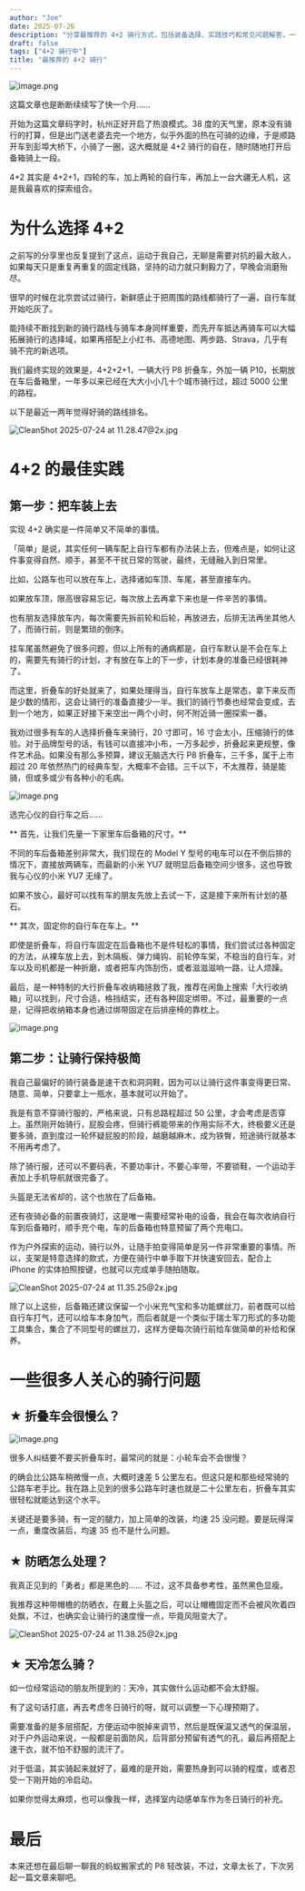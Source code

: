 ```yaml
---
author: "Joe"
date: 2025-07-26
description: "分享最推荐的 4+2 骑行方式，包括装备选择、实践技巧和常见问题解答，一年多骑行超过 5000 公里的经验总结"
draft: false
tags: ["4+2 骑行中"]
title: "最推荐的 4+2 骑行"
---
```



![image.png](/images/posts/best-4plus2-cycling-recommendations/image.webp)

这篇文章也是断断续续写了快一个月……

开始为这篇文章码字时，杭州正好开启了热浪模式。38 度的天气里，原本没有骑行的打算，但是出门送老婆去完一个地方，似乎外面的热在可骑的边缘，于是顺路开车到彭埠大桥下，小骑了一圈，这大概就是 4+2 骑行的自在，随时随地打开后备箱骑上一段。

4+2 其实是 4+2+1，四轮的车，加上两轮的自行车，再加上一台大疆无人机，这是我最喜欢的探索组合。

# 为什么选择 4+2

之前写的分享里也反复提到了这点，运动于我自己，无聊是需要对抗的最大敌人，如果每天只是重复再重复的固定线路，坚持的动力就只剩毅力了，早晚会消磨殆尽。

很早的时候在北京尝试过骑行，新鲜感止于把周围的路线都骑行了一遍，自行车就开始吃灰了。

能持续不断找到新的骑行路线与骑车本身同样重要，而先开车抵达再骑车可以大幅拓展骑行的选择域，如果再搭配上小红书、高德地图、两步路、Strava，几乎有骑不完的新选项。

我们最终实现的效果是，4+2+2+1，一辆大行 P8 折叠车，外加一辆 P10，长期放在车后备箱里，一年多以来已经在大大小小几十个城市骑行过，超过 5000 公里的路程。

以下是最近一两年觉得好骑的路线排名。

![CleanShot 2025-07-24 at 11.28.47@2x.jpg](/images/posts/best-4plus2-cycling-recommendations/CleanShot_2025-07-24_at_11.28.472x.webp)

# 4+2 的最佳实践

## 第一步：把车装上去

实现 4+2 确实是一件简单又不简单的事情。

「简单」是说，其实任何一辆车配上自行车都有办法装上去，但难点是，如何让这件事变得自然、顺手，甚至不干扰日常的驾驶，最终，无缝融入到日常里。

比如，公路车也可以放在车上，选择诸如车顶、车尾，甚至直接车内。

如果放车顶，限高很容易忘记，每次放上去再拿下来也是一件辛苦的事情。

也有朋友选择放车内，每次需要先拆前轮和后轮，再放进去，后排无法再坐其他人了，而骑行前，则是繁琐的倒序。

挂车尾虽然避免了很多问题，但以上所有的通病都是，自行车默认是不会在车上的，需要先有骑行的计划，才有放在车上的下一步，计划本身的准备已经很耗神了。

而这里，折叠车的好处就来了，如果处理得当，自行车放车上是常态，拿下来反而是少数的情形，这会让骑行的准备直接少一半。我们的骑行节奏也经常会变成，去到一个地方，如果正好接下来空出一两个小时，何不附近骑一圈探索一番。

我劝过很多有车的人选择折叠车来骑行，20 寸即可，16 寸会太小，压缩骑行的体验。对于品牌型号的话，有钱可以直接冲小布，一万多起步，折叠起来更规整，像件艺术品。如果没有那么多预算，建议无脑选大行 P8 折叠车，三千多，属于上市超过 20 年依然热门的经典车型，大概率不会错。三千以下，不太推荐，骑是能骑，但或多或少有各种小的毛病。

![image.png](/images/posts/best-4plus2-cycling-recommendations/image%201.webp)

选完心仪的自行车之后……

** 首先，让我们先量一下家里车后备箱的尺寸。**

不同的车后备箱差别非常大，我们现在的 Model Y 型号的电车可以在不倒后排的情况下，直接放两辆车，而最新的小米 YU7 就明显后备箱空间少很多，这也导致我与心仪的小米 YU7 无缘了。

如果不放心，最好可以找有车的朋友先放上去试一下，这是接下来所有计划的基石。

** 其次，固定你的自行车在车上。**

即使是折叠车，将自行车固定在后备箱也不是件轻松的事情，我们尝试过各种固定的方法，从裸车放上去，到木隔板、弹力绳钩、前轮停车架，不稳当的自行车，对车以及司机都是一种折磨，或者把车内饰刮伤，或者滋滋滋响一路，让人烦躁。

最后，是一种特制的大行折叠车收纳箱拯救了我，推荐在闲鱼上搜索「大行收纳箱」可以找到，尺寸合适，格挡结实，还有各种固定绑带。不过，最重要的一点是，记得把收纳箱本身也通过绑带固定在后排座椅的靠枕上。

![image.png](/images/posts/best-4plus2-cycling-recommendations/image%202.webp)

## 第二步：让骑行保持极简

我自己最偏好的骑行装备是速干衣和洞洞鞋，因为可以让骑行这件事变得更日常、随意、简单，只要拿上一瓶水，基本就可以开始了。

我是有意不穿骑行服的，严格来说，只有总路程超过 50 公里，才会考虑是否穿上。虽然刚开始骑行，屁股会疼，但骑行裤能带来的作用实际不大，终极要义还是要多骑，直到度过一轮怀疑屁股的阶段，越磨越麻木，成为铁臀，短途骑行就基本不用再考虑了。

除了骑行服，还可以不要码表，不要功率计，不要心率带，不要锁鞋，一个运动手表加上手机导航就很完备了。

头盔是无法省却的，这个也放在了后备箱。

还有夜骑必备的前置夜骑灯，这是唯一需要经常补电的设备，我会在每次收纳自行车到后备箱时，顺手充个电，车的后备箱也特意预留了两个充电口。

作为户外探索的运动，骑行以外，让随手拍变得简单是另一件非常重要的事情。所以，支架是特意选择的款式，方便在骑行中单手取下并快速安回去，配合上 iPhone 的实体拍照按键，也就可以完成单手随拍随取。

![CleanShot 2025-07-24 at 11.35.25@2x.jpg](/images/posts/best-4plus2-cycling-recommendations/CleanShot_2025-07-24_at_11.35.252x.webp)

除了以上这些，后备箱还建议保留一个小米充气宝和多功能螺丝刀，前者既可以给自行车打气，还可以给车本身加气，而后者就是一个类似于瑞士军刀形式的多功能工具集合，集合了不同型号的螺丝刀，这样方便每次骑行前给车做简单的补给和保养。

# 一些很多人关心的骑行问题

## ★ 折叠车会很慢么？

![image.png](/images/posts/best-4plus2-cycling-recommendations/image%203.webp)

很多人纠结要不要买折叠车时，最常问的就是：小轮车会不会很慢？

的确会比公路车稍微慢一点，大概时速差 5 公里左右。但这只是和那些经常骑的公路车老手比。我在路上见到的很多公路车时速也就是二十公里左右，折叠车其实很轻松就能达到这个水平。

关键还是要多骑，有一定的腿力，加上简单的改装，均速 25 没问题。要是玩得深一点，重度改装后，均速 35 也不是什么问题。

## ★ 防晒怎么处理？

我真正见到的「勇者」都是黑色的…… 不过，这不具备参考性，虽然黑色显瘦。

我推荐这种带帽檐的防晒衣，在戴上头盔之后，可以让帽檐固定而不会被风吹着四处飘，不过，也确实会让骑行的速度慢一点，毕竟风阻变大了。

![CleanShot 2025-07-24 at 11.38.25@2x.jpg](/images/posts/best-4plus2-cycling-recommendations/CleanShot_2025-07-24_at_11.38.252x.webp)

## ★ 天冷怎么骑？

如一位经常运动的朋友所提到的：天冷，其实做什么运动都不会太舒服。

有了这句话打底，再去考虑冬日骑行的呀，就可以调整一下心理预期了。

需要准备的是多层搭配，方便运动中脱掉来调节，然后是既保温又透气的保温层，对于户外运动来说，一般都是前面防风，后背部分预留有透气的孔，最后再搭配上速干衣，就不怕不舒服的流汗了。

对于低温，其实骑起来就好了，最难的是开始，需要热身到可以骑的程度，或者忍受一下刚开始的冷启动。

如果你觉得太麻烦，也可以像我一样，选择室内动感单车作为冬日骑行的补充。

# 最后

本来还想在最后聊一聊我的蚂蚁搬家式的 P8 轻改装，不过，文章太长了，下次另起一篇文章来聊吧。